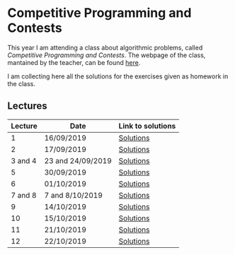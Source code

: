 # Competitive Programming and Contests
This year I am attending a class about algorithmic problems, called 
*Competitive Programming and Contests*.
The webpage of the class, mantained by the teacher,
can be found [here](https://github.com/rossanoventurini/CompetitiveProgramming).

I am collecting here all the solutions for the exercises given as homework
in the class. 

## Lectures
| Lecture |   Date     | Link to solutions  |
| ------------ | ---------- | --------- |
| 1 | 16/09/2019 | [Solutions](lecture_1/lecture_1.md) |
| 2 | 17/09/2019 | [Solutions](lecture_2/lecture_2.md)|
| 3 and 4 | 23 and 24/09/2019 | [Solutions](lecture_3/lecture_3.md)|
| 5 | 30/09/2019 | [Solutions](lecture_5/lecture_5.md)|
| 6 | 01/10/2019 | [Solutions](lecture_6/lecture_6.md)|
| 7 and 8 | 7 and 8/10/2019 | [Solutions](lecture_7/lecture_7.md) |
| 9 | 14/10/2019 | [Solutions](lecture_9/lecture_9.md) |
| 10 | 15/10/2019 | [Solutions](lecture_10/lecture_10.md) |
| 11 | 21/10/2019 | [Solutions](lecture_11/lecture_11.md) |
| 12 | 22/10/2019 | [Solutions](lecture_12/lecture_12.md) |
